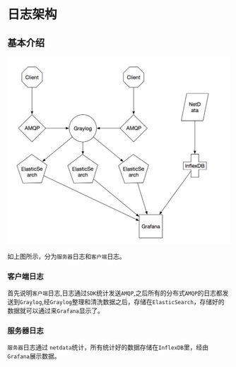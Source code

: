 # 日志架构

## 基本介绍

![](https://raw.githubusercontent.com/craterone/imgs/master/log.png)


如上图所示，分为`服务器`日志和`客户端`日志。


### 客户端日志

首先说明`客户端`日志,日志通过`SDK`统计发送`AMQP`,之后所有的分布式`AMQP`的日志都发送到`Graylog`,经`Graylog`整理和清洗数据之后，存储在`ElasticSearch`，存储好的数据就可以通过来`Grafana`显示了。


### 服务器日志

`服务器`日志通过 `netdata`统计，所有统计好的数据存储在`InflexDB`里，经由`Grafana`展示数据。
